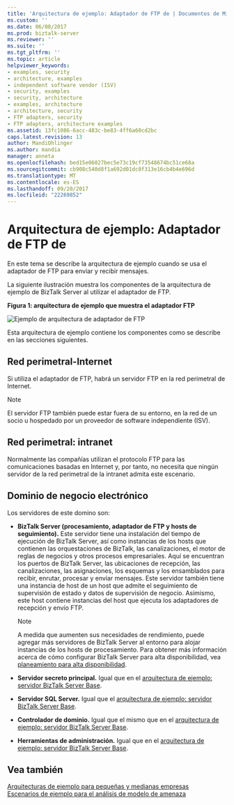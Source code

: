 ```yaml
---
title: 'Arquitectura de ejemplo: Adaptador de FTP de | Documentos de Microsoft'
ms.custom: ''
ms.date: 06/08/2017
ms.prod: biztalk-server
ms.reviewer: ''
ms.suite: ''
ms.tgt_pltfrm: ''
ms.topic: article
helpviewer_keywords:
- examples, security
- architecture, examples
- independent software vendor (ISV)
- security, examples
- security, architecture
- examples, architecture
- architecture, security
- FTP adapters, security
- FTP adapters, architecture examples
ms.assetid: 13fc1086-6acc-483c-be83-4ff6a60cd2bc
caps.latest.revision: 13
author: MandiOhlinger
ms.author: mandia
manager: anneta
ms.openlocfilehash: bed15e06027bec5e73c19cf73548674bc51ce68a
ms.sourcegitcommit: cb908c540d8f1a692d01dc8f313e16cb4b4e696d
ms.translationtype: MT
ms.contentlocale: es-ES
ms.lasthandoff: 09/20/2017
ms.locfileid: "22269852"
---
```

# <a name="sample-architecture-ftp-adapter"></a>Arquitectura de ejemplo: Adaptador de FTP de
En este tema se describe la arquitectura de ejemplo cuando se usa el adaptador de FTP para enviar y recibir mensajes.  
  
 La siguiente ilustración muestra los componentes de la arquitectura de ejemplo de BizTalk Server al utilizar el adaptador de FTP.  
  
 **Figura 1: arquitectura de ejemplo que muestra el adaptador FTP**  
  
 ![Ejemplo de arquitectura de adaptador de FTP](../core/media/tdi-sec-refarch-ftp.gif "TDI_Sec_RefArch_FTP")  
  
 Esta arquitectura de ejemplo contiene los componentes como se describe en las secciones siguientes.  
  
## <a name="perimeter-networkinternet"></a>Red perimetral-Internet  
 Si utiliza el adaptador de FTP, habrá un servidor FTP en la red perimetral de Internet.  
  
> [!NOTE]
>  El servidor FTP también puede estar fuera de su entorno, en la red de un socio u hospedado por un proveedor de software independiente (ISV).  
  
## <a name="perimeter-networkintranet"></a>Red perimetral: intranet  
 Normalmente las compañías utilizan el protocolo FTP para las comunicaciones basadas en Internet y, por tanto, no necesita que ningún servidor de la red perimetral de la intranet admita este escenario.  
  
## <a name="e-business-domain"></a>Dominio de negocio electrónico  
 Los servidores de este domino son:  
  
-   **BizTalk Server (procesamiento, adaptador de FTP y hosts de seguimiento).** Este servidor tiene una instalación del tiempo de ejecución de BizTalk Server, así como instancias de los hosts que contienen las orquestaciones de BizTalk, las canalizaciones, el motor de reglas de negocios y otros procesos empresariales. Aquí se encuentran los puertos de BizTalk Server, las ubicaciones de recepción, las canalizaciones, las asignaciones, los esquemas y los ensamblados para recibir, enrutar, procesar y enviar mensajes. Este servidor también tiene una instancia de host de un host que admite el seguimiento de supervisión de estado y datos de supervisión de negocio. Asimismo, este host contiene instancias del host que ejecuta los adaptadores de recepción y envío FTP.  
  
    > [!NOTE]
    >  A medida que aumenten sus necesidades de rendimiento, puede agregar más servidores de BizTalk Server al entorno para alojar instancias de los hosts de procesamiento. Para obtener más información acerca de cómo configurar BizTalk Server para alta disponibilidad, vea [planeamiento para alta disponibilidad](../core/planning-for-high-availability3.md).  
  
-   **Servidor secreto principal.** Igual que en el [arquitectura de ejemplo: servidor BizTalk Server Base](../core/sample-architecture-base-biztalk-server.md).  
  
-   **Servidor SQL Server.** Igual que el [arquitectura de ejemplo: servidor BizTalk Server Base](../core/sample-architecture-base-biztalk-server.md).  
  
-   **Controlador de dominio.** Igual que el mismo que en el [arquitectura de ejemplo: servidor BizTalk Server Base](../core/sample-architecture-base-biztalk-server.md).  
  
-   **Herramientas de administración.** Igual que en el [arquitectura de ejemplo: servidor BizTalk Server Base](../core/sample-architecture-base-biztalk-server.md).  
  
## <a name="see-also"></a>Vea también  
 [Arquitecturas de ejemplo para pequeñas y medianas empresas](../core/sample-architectures-for-small-medium-sized-companies.md)   
 [Escenarios de ejemplo para el análisis de modelo de amenaza](../core/sample-scenarios-for-threat-model-analysis.md)